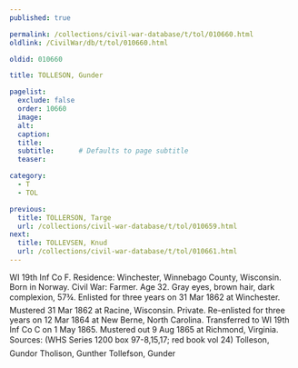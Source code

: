 ```yaml
---
published: true

permalink: /collections/civil-war-database/t/tol/010660.html
oldlink: /CivilWar/db/t/tol/010660.html

oldid: 010660

title: TOLLESON, Gunder

pagelist:
  exclude: false
  order: 10660
  image: 
  alt:
  caption:
  title:
  subtitle:      # Defaults to page subtitle
  teaser:

category: 
  - T 
  - TOL

previous:
  title: TOLLERSON, Targe
  url: /collections/civil-war-database/t/tol/010659.html  
next:
  title: TOLLEVSEN, Knud
  url: /collections/civil-war-database/t/tol/010661.html   
---
```

WI 19th Inf Co F. Residence: Winchester, Winnebago County, Wisconsin. Born in Norway. Civil War: Farmer. Age 32. Gray eyes, brown hair, dark complexion, 5&#146;7&frac34;&#148;. Enlisted for three years on 31 Mar 1862 at Winchester. Mustered 31 Mar 1862 at Racine, Wisconsin. Private. Re-enlisted for three years on 12 Mar 1864 at New Berne, North Carolina. Transferred to WI 19th Inf Co C on 1 May 1865. Mustered out 9 Aug 1865 at Richmond, Virginia. Sources: (WHS Series 1200 box 97-8,15,17; red book vol 24) &#147;Tolleson, Gundor&#148; &#147;Tholison, Gunther&#148; &#147;Tollefson, Gunder&#148;